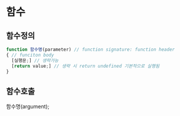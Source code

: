 # 함수

## 함수정의
```javascript
function 함수명(parameter) // function signature: function header
{ // funciton body
  [실행문;] // 생략가능
  [return value;] // 생략 시 return undefined 기본적으로 실행됨
}
```
## 함수호출
함수명(argument);
